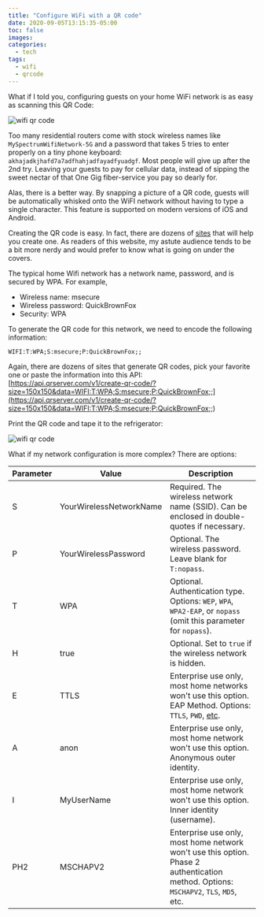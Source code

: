 ```yaml
---
title: "Configure WiFi with a QR code"
date: 2020-09-05T13:15:35-05:00
toc: false
images:
categories:
  - tech
tags: 
  - wifi
  - qrcode
---
```


What if I told you, configuring guests on your home WiFi network is as easy as scanning this QR Code:

![wifi qr code](/images/wifiqrcode.png)

Too many residential routers come with stock wireless names like `MySpectrumWifiNetwork-5G` and a password that takes 5 tries to enter properly on a tiny phone keyboard: `akhajadkjhafd7a7adfhahjadfayadfyuadgf`. Most people will give up after the 2nd try. Leaving your guests to pay for cellular data, instead of sipping the sweet nectar of that One Gig fiber-service you pay so dearly for.

Alas, there is a better way.   By snapping a picture of a QR code, guests will be automatically whisked onto the WiFI network without having to type a single character. This feature is supported on modern versions of iOS and Android.

Creating the QR code is easy.  In fact, there are dozens of [sites](https://qifi.org/) that will help you create one.  As readers of this website, my astute audience tends to be a bit more nerdy and would prefer to know what is going on under the covers.   

The typical home Wifi network has a network name, password, and is secured by WPA.  For example,

* Wireless name: msecure
* Wireless password: QuickBrownFox
* Security: WPA

To generate the QR code for this network, we need to encode the following information:

```
WIFI:T:WPA;S:msecure;P:QuickBrownFox;;
```

Again, there are dozens of sites that generate QR codes, pick your favorite one or paste the information into this API: [https://api.qrserver.com/v1/create-qr-code/?size=150x150&data=WIFI:T:WPA;S:msecure;P:QuickBrownFox;;](https://api.qrserver.com/v1/create-qr-code/?size=150x150&data=WIFI:T:WPA;S:msecure;P:QuickBrownFox;;)

Print the QR code and tape it to the refrigerator:

![wifi qr code](/images/wifiqrcode.png)


What if my network configuration is more complex?  There are options:

|Parameter|Value|Description|
|-----|-----|------|
|S|YourWirelessNetworkName|Required. The wireless network name (SSID).  Can be enclosed in double-quotes if necessary.|
|P|YourWirelessPassword|Optional. The wireless password.  Leave blank for `T:nopass`.|
|T|WPA|Optional. Authentication type.  Options: `WEP`, `WPA`, `WPA2-EAP`, or `nopass` (omit this parameter for `nopass`).|
|H|true|Optional. Set to `true` if the wireless network is hidden.|
|E|TTLS|Enterprise use only, most home networks won't use this option.   EAP Method.  Options: `TTLS`, `PWD`, [etc](https://en.wikipedia.org/wiki/Extensible_Authentication_Protocol).|
|A|anon|Enterprise use only, most home network won't use this option.  Anonymous outer identity.|
|I|MyUserName|Enterprise use only, most home network won't use this option. Inner identity (username).|
|PH2|MSCHAPV2|Enterprise use only, most home network won't use this option.  Phase 2 authentication method.  Options: `MSCHAPV2`, `TLS`, `MD5`, etc.|